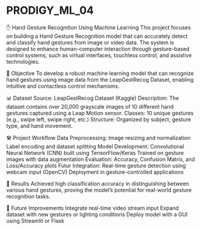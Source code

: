 # PRODIGY_ML_04
✋ Hand Gesture Recognition Using Machine Learning
This project focuses on building a Hand Gesture Recognition model that can accurately detect and classify hand gestures from image or video data. The system is designed to enhance human-computer interaction through gesture-based control systems, such as virtual interfaces, touchless control, and assistive technologies.

📌 Objective
To develop a robust machine learning model that can recognize hand gestures using image data from the LeapGestRecog Dataset, enabling intuitive and contactless control mechanisms.

📊 Dataset
Source: LeapGestRecog Dataset (Kaggle)
Description: The dataset contains over 20,000 grayscale images of 10 different hand gestures captured using a Leap Motion sensor.
Classes: 10 unique gestures (e.g., swipe left, swipe right, etc.)
Structure: Organized by subject, gesture type, and hand movement.

🛠️ Project Workflow
Data Preprocessing:
Image resizing and normalization
Label encoding and dataset splitting
Model Development:
Convolutional Neural Network (CNN) built using TensorFlow/Keras
Trained on gesture images with data augmentation
Evaluation:
Accuracy, Confusion Matrix, and Loss/Accuracy plots
Futur Integration:
Real-time gesture detection using webcam input (OpenCV)
Deployment in gesture-controlled applications

🎯 Results
Achieved high classification accuracy in distinguishing between various hand gestures, proving the model’s potential for real-world gesture recognition tasks.

🚀 Future Improvements
Integrate real-time video stream input
Expand dataset with new gestures or lighting conditions
Deploy model with a GUI using Streamlit or Flask
